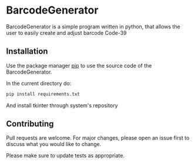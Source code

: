# BarcodeGenerator

BarcodeGenerator is a simple program written in python, that allows the user to easily create and adjust barcode Code-39

## Installation

Use the package manager [pip](https://pip.pypa.io/en/stable/) to use the source code of the BarcodeGenerator.

In the current directory do:

```bash
pip install requirements.txt
```
And install tkinter through system's repository


## Contributing
Pull requests are welcome. For major changes, please open an issue first to discuss what you would like to change.

Please make sure to update tests as appropriate.
